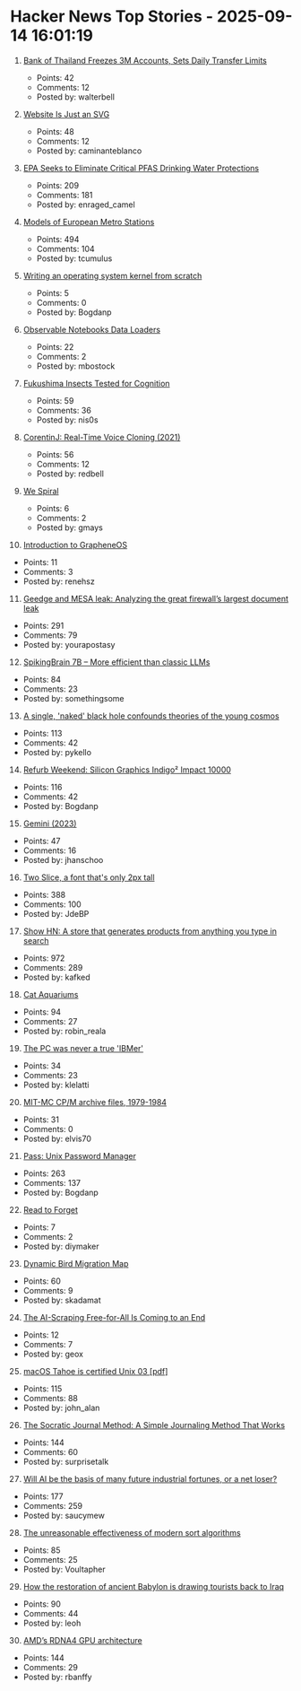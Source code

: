 # Hacker News Top Stories - 2025-09-14 16:01:19

1. [Bank of Thailand Freezes 3M Accounts, Sets Daily Transfer Limits](https://www.thaienquirer.com/57752/bot-freezes-3-million-accounts-sets-daily-transfer-limits-of-50000-200000-baht-to-curb-6-billion-baht-scam-losses/)
   - Points: 42
   - Comments: 12
   - Posted by: walterbell

2. [Website Is Just an SVG](https://svg.nicubunu.ro/)
   - Points: 48
   - Comments: 12
   - Posted by: caminanteblanco

3. [EPA Seeks to Eliminate Critical PFAS Drinking Water Protections](https://earthjustice.org/press/2025/epa-seeks-to-roll-back-pfas-drinking-water-rules-keeping-millions-exposed-to-toxic-forever-chemicals-in-tap-water)
   - Points: 209
   - Comments: 181
   - Posted by: enraged_camel

4. [Models of European Metro Stations](http://stations.albertguillaumes.cat/)
   - Points: 494
   - Comments: 104
   - Posted by: tcumulus

5. [Writing an operating system kernel from scratch](https://popovicu.com/posts/writing-an-operating-system-kernel-from-scratch/)
   - Points: 5
   - Comments: 0
   - Posted by: Bogdanp

6. [Observable Notebooks Data Loaders](https://observablehq.com/notebook-kit/data-loaders)
   - Points: 22
   - Comments: 2
   - Posted by: mbostock

7. [Fukushima Insects Tested for Cognition](https://news.cnrs.fr/articles/fukushima-insects-tested-for-cognition)
   - Points: 59
   - Comments: 36
   - Posted by: nis0s

8. [CorentinJ: Real-Time Voice Cloning (2021)](https://github.com/CorentinJ/Real-Time-Voice-Cloning)
   - Points: 56
   - Comments: 12
   - Posted by: redbell

9. [We Spiral](https://behavioralscientist.org/why-we-spiral/)
   - Points: 6
   - Comments: 2
   - Posted by: gmays

10. [Introduction to GrapheneOS](https://dataswamp.org/~solene/2025-01-12-intro-to-grapheneos.html)
   - Points: 11
   - Comments: 3
   - Posted by: renehsz

11. [Geedge and MESA leak: Analyzing the great firewall’s largest document leak](https://gfw.report/blog/geedge_and_mesa_leak/en/)
   - Points: 291
   - Comments: 79
   - Posted by: yourapostasy

12. [SpikingBrain 7B – More efficient than classic LLMs](https://github.com/BICLab/SpikingBrain-7B)
   - Points: 84
   - Comments: 23
   - Posted by: somethingsome

13. [A single, 'naked' black hole confounds theories of the young cosmos](https://www.quantamagazine.org/a-single-naked-black-hole-rewrites-the-history-of-the-universe-20250912/)
   - Points: 113
   - Comments: 42
   - Posted by: pykello

14. [Refurb Weekend: Silicon Graphics Indigo² Impact 10000](http://oldvcr.blogspot.com/2025/09/refurb-weekend-silicon-graphics-indigo.html)
   - Points: 116
   - Comments: 42
   - Posted by: Bogdanp

15. [Gemini (2023)](https://geminiquickst.art/)
   - Points: 47
   - Comments: 16
   - Posted by: jhanschoo

16. [Two Slice, a font that's only 2px tall](https://joefatula.com/twoslice.html)
   - Points: 388
   - Comments: 100
   - Posted by: JdeBP

17. [Show HN: A store that generates products from anything you type in search](https://anycrap.shop/)
   - Points: 972
   - Comments: 289
   - Posted by: kafked

18. [Cat Aquariums](https://cataquariums.com/)
   - Points: 94
   - Comments: 27
   - Posted by: robin_reala

19. [The PC was never a true 'IBMer'](https://thechipletter.substack.com/p/the-pc-was-never-a-true-ibmer)
   - Points: 34
   - Comments: 23
   - Posted by: klelatti

20. [MIT-MC CP/M archive files, 1979-1984](https://github.com/MITDDC/cpmarchive-1979-1984)
   - Points: 31
   - Comments: 0
   - Posted by: elvis70

21. [Pass: Unix Password Manager](https://www.passwordstore.org/)
   - Points: 263
   - Comments: 137
   - Posted by: Bogdanp

22. [Read to Forget](https://mo42.bearblog.dev/read-to-forget/)
   - Points: 7
   - Comments: 2
   - Posted by: diymaker

23. [Dynamic Bird Migration Map](https://explorer.audubon.org/explore/species?sidebar=expand)
   - Points: 60
   - Comments: 9
   - Posted by: skadamat

24. [The AI-Scraping Free-for-All Is Coming to an End](https://nymag.com/intelligencer/article/ai-scraping-free-for-all-by-openai-google-meta-ending.html)
   - Points: 12
   - Comments: 7
   - Posted by: geox

25. [macOS Tahoe is certified Unix 03 [pdf]](https://www.opengroup.org/openbrand/certificates/1223p.pdf)
   - Points: 115
   - Comments: 88
   - Posted by: john_alan

26. [The Socratic Journal Method: A Simple Journaling Method That Works](https://mindthenerd.com/the-socratic-journal-method-a-simple-journaling-method-that-actually-works/)
   - Points: 144
   - Comments: 60
   - Posted by: surprisetalk

27. [Will AI be the basis of many future industrial fortunes, or a net loser?](https://joincolossus.com/article/ai-will-not-make-you-rich/)
   - Points: 177
   - Comments: 259
   - Posted by: saucymew

28. [The unreasonable effectiveness of modern sort algorithms](https://github.com/Voultapher/sort-research-rs/blob/main/writeup/unreasonable/text.md)
   - Points: 85
   - Comments: 25
   - Posted by: Voultapher

29. [How the restoration of ancient Babylon is drawing tourists back to Iraq](https://www.theartnewspaper.com/2025/09/12/how-the-restoration-of-ancient-babylon-is-helping-to-draw-tourists-back-to-iraq)
   - Points: 90
   - Comments: 44
   - Posted by: leoh

30. [AMD’s RDNA4 GPU architecture](https://chipsandcheese.com/p/amds-rdna4-gpu-architecture-at-hot)
   - Points: 144
   - Comments: 29
   - Posted by: rbanffy


